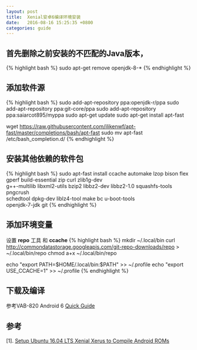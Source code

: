 ```yaml
---
layout: post
title:  Xenial安卓6编译环境安装
date:   2016-08-16 15:25:35 +0800
categories: guide
---
```



## 首先删除之前安装的不匹配的Java版本，
{% highlight bash %}
sudo apt-get remove openjdk-8-*
{% endhighlight %}

## 添加软件源
{% highlight bash %}
sudo add-apt-repository ppa:openjdk-r/ppa
sudo add-apt-repository ppa:git-core/ppa
sudo add-apt-repository ppa:saiarcot895/myppa
sudo apt-get update
sudo apt-get install apt-fast

wget https://raw.githubusercontent.com/ilikenwf/apt-fast/master/completions/bash/apt-fast
sudo mv apt-fast /etc/bash_completion.d/
{% endhighlight %}

## 安装其他依赖的软件包
{% highlight bash %}
sudo apt-fast install ccache automake lzop bison flex gperf build-essential zip curl zlib1g-dev \
g++-multilib libxml2-utils bzip2 libbz2-dev libbz2-1.0 squashfs-tools pngcrush \
schedtool dpkg-dev liblz4-tool make bc u-boot-tools \
openjdk-7-jdk git
{% endhighlight %}

## 添加环境变量
设置 **repo** 工具 和 **ccache**
{% highlight bash %}
mkdir ~/.local/bin
curl http://commondatastorage.googleapis.com/git-repo-downloads/repo > ~/.local/bin/repo
chmod a+x ~/.local/bin/repo

echo "export PATH=\$HOME/.local/bin:\$PATH" >> ~/.profile
echo "export USE_CCACHE=1" >> ~/.profile
{% endhighlight %}

## 下载及编译

参考VAB-820 Android 6 [Quick Guide](/devtips/imx6/android/vab820-android6-dev-guide.html)


## 参考
[1]. [Setup Ubuntu 16.04 LTS Xenial Xerus to Compile Android ROMs](https://nathanpfry.com/how-to-setup-ubuntu-16-04-lts-xenial-xerus-to-compile-android-roms/)
